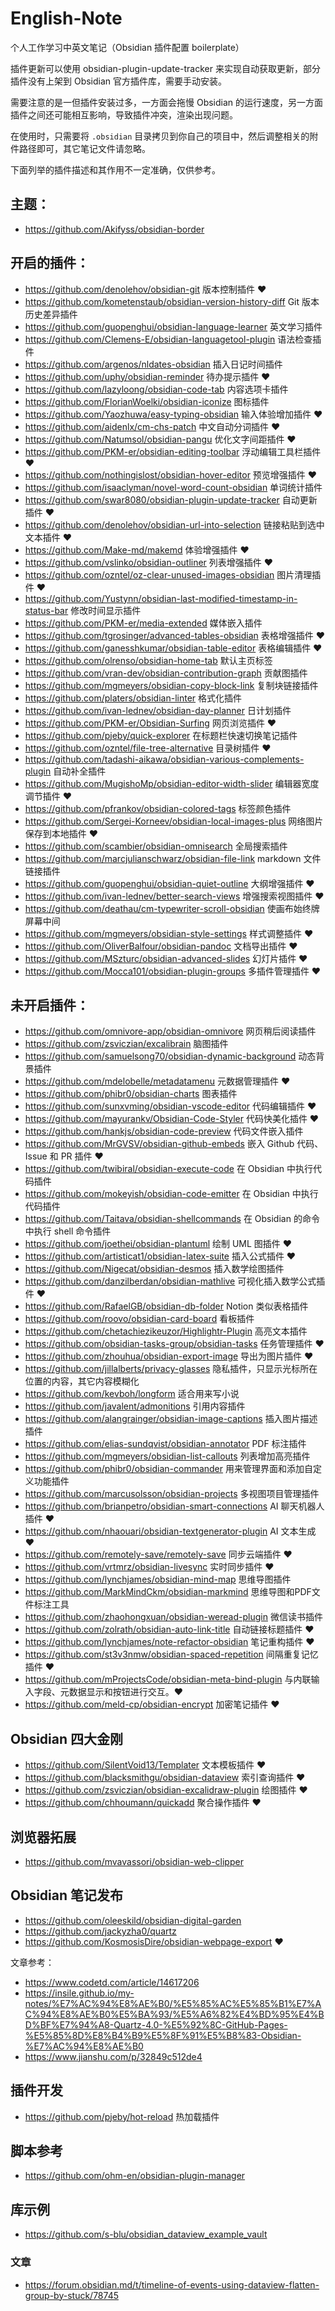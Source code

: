 # English-Note

个人工作学习中英文笔记（Obsidian 插件配置 boilerplate）

插件更新可以使用 obsidian-plugin-update-tracker 来实现自动获取更新，部分插件没有上架到 Obsidian 官方插件库，需要手动安装。

需要注意的是一但插件安装过多，一方面会拖慢 Obsidian 的运行速度，另一方面插件之间还可能相互影响，导致插件冲突，渲染出现问题。

在使用时，只需要将 `.obsidian` 目录拷贝到你自己的项目中，然后调整相关的附件路径即可，其它笔记文件请忽略。

下面列举的插件描述和其作用不一定准确，仅供参考。

## 主题：

- https://github.com/Akifyss/obsidian-border

## 开启的插件：

- https://github.com/denolehov/obsidian-git 版本控制插件 ❤
- https://github.com/kometenstaub/obsidian-version-history-diff Git 版本历史差异插件
- https://github.com/guopenghui/obsidian-language-learner 英文学习插件
- https://github.com/Clemens-E/obsidian-languagetool-plugin 语法检查插件
- https://github.com/argenos/nldates-obsidian 插入日记时间插件
- https://github.com/uphy/obsidian-reminder 待办提示插件 ❤
- https://github.com/lazyloong/obsidian-code-tab 内容选项卡插件
- https://github.com/FlorianWoelki/obsidian-iconize 图标插件
- https://github.com/Yaozhuwa/easy-typing-obsidian 输入体验增加插件 ❤
- https://github.com/aidenlx/cm-chs-patch 中文自动分词插件 ❤
- https://github.com/Natumsol/obsidian-pangu 优化文字间距插件 ❤
- https://github.com/PKM-er/obsidian-editing-toolbar 浮动编辑工具栏插件 ❤
- https://github.com/nothingislost/obsidian-hover-editor 预览增强插件 ❤
- https://github.com/isaaclyman/novel-word-count-obsidian 单词统计插件
- https://github.com/swar8080/obsidian-plugin-update-tracker 自动更新插件 ❤
- https://github.com/denolehov/obsidian-url-into-selection 链接粘贴到选中文本插件 ❤
- https://github.com/Make-md/makemd 体验增强插件 ❤
- https://github.com/vslinko/obsidian-outliner 列表增强插件 ❤
- https://github.com/ozntel/oz-clear-unused-images-obsidian 图片清理插件 ❤
- https://github.com/Yustynn/obsidian-last-modified-timestamp-in-status-bar 修改时间显示插件
- https://github.com/PKM-er/media-extended 媒体嵌入插件
- https://github.com/tgrosinger/advanced-tables-obsidian 表格增强插件 ❤
- https://github.com/ganesshkumar/obsidian-table-editor 表格编辑插件 ❤
- https://github.com/olrenso/obsidian-home-tab 默认主页标签
- https://github.com/vran-dev/obsidian-contribution-graph 贡献图插件
- https://github.com/mgmeyers/obsidian-copy-block-link 复制块链接插件
- https://github.com/platers/obsidian-linter 格式化插件
- https://github.com/ivan-lednev/obsidian-day-planner 日计划插件
- https://github.com/PKM-er/Obsidian-Surfing 网页浏览插件 ❤
- https://github.com/pjeby/quick-explorer 在标题栏快速切换笔记插件
- https://github.com/ozntel/file-tree-alternative 目录树插件 ❤
- https://github.com/tadashi-aikawa/obsidian-various-complements-plugin 自动补全插件
- https://github.com/MugishoMp/obsidian-editor-width-slider 编辑器宽度调节插件 ❤
- https://github.com/pfrankov/obsidian-colored-tags 标签颜色插件
- https://github.com/Sergei-Korneev/obsidian-local-images-plus 网络图片保存到本地插件 ❤
- https://github.com/scambier/obsidian-omnisearch 全局搜索插件
- https://github.com/marcjulianschwarz/obsidian-file-link markdown 文件链接插件
- https://github.com/guopenghui/obsidian-quiet-outline 大纲增强插件 ❤
- https://github.com/ivan-lednev/better-search-views 增强搜索视图插件 ❤
- https://github.com/deathau/cm-typewriter-scroll-obsidian 使画布始终牌屏幕中间
- https://github.com/mgmeyers/obsidian-style-settings 样式调整插件 ❤
- https://github.com/OliverBalfour/obsidian-pandoc 文档导出插件 ❤
- https://github.com/MSzturc/obsidian-advanced-slides 幻灯片插件 ❤
- https://github.com/Mocca101/obsidian-plugin-groups 多插件管理插件 ❤


## 未开启插件：

- https://github.com/omnivore-app/obsidian-omnivore 网页稍后阅读插件
- https://github.com/zsviczian/excalibrain 脑图插件
- https://github.com/samuelsong70/obsidian-dynamic-background 动态背景插件
- https://github.com/mdelobelle/metadatamenu 元数据管理插件 ❤
- https://github.com/phibr0/obsidian-charts 图表插件
- https://github.com/sunxvming/obsidian-vscode-editor 代码编辑插件 ❤
- https://github.com/mayurankv/Obsidian-Code-Styler 代码快美化插件 ❤
- https://github.com/hankjs/obsidian-code-preview 代码文件嵌入插件
- https://github.com/MrGVSV/obsidian-github-embeds 嵌入 Github 代码、Issue 和 PR 插件 ❤
- https://github.com/twibiral/obsidian-execute-code 在 Obsidian 中执行代码插件
- https://github.com/mokeyish/obsidian-code-emitter 在 Obsidian 中执行代码插件
- https://github.com/Taitava/obsidian-shellcommands 在 Obsidian 的命令中执行 shell 命令插件
- https://github.com/joethei/obsidian-plantuml 绘制 UML 图插件 ❤
- https://github.com/artisticat1/obsidian-latex-suite 插入公式插件 ❤
- https://github.com/Nigecat/obsidian-desmos 插入数学绘图插件
- https://github.com/danzilberdan/obsidian-mathlive 可视化插入数学公式插件 ❤
- https://github.com/RafaelGB/obsidian-db-folder Notion 类似表格插件
- https://github.com/roovo/obsidian-card-board 看板插件
- https://github.com/chetachiezikeuzor/Highlightr-Plugin 高亮文本插件
- https://github.com/obsidian-tasks-group/obsidian-tasks 任务管理插件 ❤
- https://github.com/zhouhua/obsidian-export-image 导出为图片插件 ❤
- https://github.com/jillalberts/privacy-glasses 隐私插件，只显示光标所在位置的内容，其它内容模糊化
- https://github.com/kevboh/longform 适合用来写小说
- https://github.com/javalent/admonitions 引用内容插件
- https://github.com/alangrainger/obsidian-image-captions 插入图片描述插件
- https://github.com/elias-sundqvist/obsidian-annotator PDF 标注插件
- https://github.com/mgmeyers/obsidian-list-callouts 列表增加高亮插件
- https://github.com/phibr0/obsidian-commander 用来管理界面和添加自定义功能插件
- https://github.com/marcusolsson/obsidian-projects 多视图项目管理插件
- https://github.com/brianpetro/obsidian-smart-connections AI 聊天机器人插件 ❤
- https://github.com/nhaouari/obsidian-textgenerator-plugin AI 文本生成 ❤
- https://github.com/remotely-save/remotely-save 同步云端插件 ❤
- https://github.com/vrtmrz/obsidian-livesync 实时同步插件 ❤
- https://github.com/lynchjames/obsidian-mind-map 思维导图插件
- https://github.com/MarkMindCkm/obsidian-markmind 思维导图和PDF文件标注工具
- https://github.com/zhaohongxuan/obsidian-weread-plugin 微信读书插件
- https://github.com/zolrath/obsidian-auto-link-title 自动链接标题插件 ❤
- https://github.com/lynchjames/note-refactor-obsidian 笔记重构插件 ❤
- https://github.com/st3v3nmw/obsidian-spaced-repetition 间隔重复记忆插件 ❤
- https://github.com/mProjectsCode/obsidian-meta-bind-plugin 与内联输入字段、元数据显示和按钮进行交互。❤
- https://github.com/meld-cp/obsidian-encrypt 加密笔记插件 ❤

## Obsidian 四大金刚

- https://github.com/SilentVoid13/Templater 文本模板插件 ❤
- https://github.com/blacksmithgu/obsidian-dataview 索引查询插件 ❤
- https://github.com/zsviczian/obsidian-excalidraw-plugin 绘图插件 ❤
- https://github.com/chhoumann/quickadd 聚合操作插件 ❤

## 浏览器拓展

- https://github.com/mvavassori/obsidian-web-clipper

## Obsidian 笔记发布

- https://github.com/oleeskild/obsidian-digital-garden
- https://github.com/jackyzha0/quartz
- https://github.com/KosmosisDire/obsidian-webpage-export ❤

文章参考：

- https://www.codetd.com/article/14617206
- https://insile.github.io/my-notes/%E7%AC%94%E8%AE%B0/%E5%85%AC%E5%85%B1%E7%AC%94%E8%AE%B0%E5%BA%93/%E5%A6%82%E4%BD%95%E4%BD%BF%E7%94%A8-Quartz-4.0-%E5%92%8C-GitHub-Pages-%E5%85%8D%E8%B4%B9%E5%8F%91%E5%B8%83-Obsidian-%E7%AC%94%E8%AE%B0
- https://www.jianshu.com/p/32849c512de4

## 插件开发

- https://github.com/pjeby/hot-reload 热加载插件

## 脚本参考

- https://github.com/ohm-en/obsidian-plugin-manager

## 库示例

- https://github.com/s-blu/obsidian_dataview_example_vault

### 文章

- https://forum.obsidian.md/t/timeline-of-events-using-dataview-flatten-group-by-stuck/78745